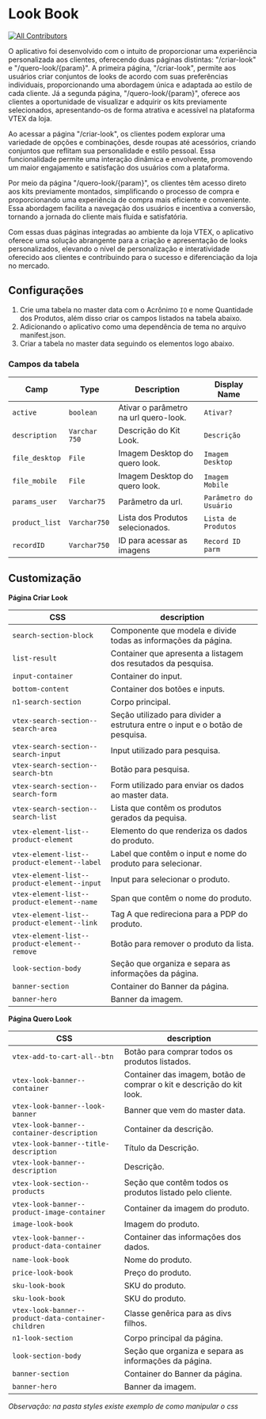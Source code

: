 # Look Book

<!-- DOCS-IGNORE:start -->
<!-- ALL-CONTRIBUTORS-BADGE:START - Do not remove or modify this section -->
[![All Contributors](https://img.shields.io/badge/all_contributors-0-orange.svg?style=flat-square)](#contributors-)
<!-- ALL-CONTRIBUTORS-BADGE:END -->
<!-- DOCS-IGNORE:end -->

O aplicativo foi desenvolvido com o intuito de proporcionar uma experiência personalizada aos clientes, oferecendo duas páginas distintas: "/criar-look" e "/quero-look/{param}". A primeira página, "/criar-look", permite aos usuários criar conjuntos de looks de acordo com suas preferências individuais, proporcionando uma abordagem única e adaptada ao estilo de cada cliente. Já a segunda página, "/quero-look/{param}", oferece aos clientes a oportunidade de visualizar e adquirir os kits previamente selecionados, apresentando-os de forma atrativa e acessível na plataforma VTEX da loja.

Ao acessar a página "/criar-look", os clientes podem explorar uma variedade de opções e combinações, desde roupas até acessórios, criando conjuntos que reflitam sua personalidade e estilo pessoal. Essa funcionalidade permite uma interação dinâmica e envolvente, promovendo um maior engajamento e satisfação dos usuários com a plataforma.

Por meio da página "/quero-look/{param}", os clientes têm acesso direto aos kits previamente montados, simplificando o processo de compra e proporcionando uma experiência de compra mais eficiente e conveniente. Essa abordagem facilita a navegação dos usuários e incentiva a conversão, tornando a jornada do cliente mais fluida e satisfatória.

Com essas duas páginas integradas ao ambiente da loja VTEX, o aplicativo oferece uma solução abrangente para a criação e apresentação de looks personalizados, elevando o nível de personalização e interatividade oferecido aos clientes e contribuindo para o sucesso e diferenciação da loja no mercado.

## Configurações 

1. Crie uma tabela no master data com o Acrônimo `IO` e nome Quantidade dos Produtos, além disso criar os campos listados na tabela abaixo.
2. Adicionando o aplicativo como uma dependência de tema no arquivo manifest.json.
3. Criar a tabela no master data seguindo os elementos logo abaixo.

### Campos da tabela

| Camp         | Type            | Description                                                                                                             | Display Name    |
| ------------ | --------------- | ----------------------------------------------------------------------------------------------------------------------- | --------------- | 
| `active`     | `boolean`       | Ativar o parâmetro na url quero-look.                                                                       | `Ativar?`     |
| `description`   | `Varchar 750`   | Descrição do Kit Look.     | `Descrição`       |
| `file_desktop`  | `File`   | Imagem Desktop do quero look.                                                                      | `Imagem Desktop`    |
| `file_mobile`  | `File`   | Imagem Desktop do quero look.                                                                      | `Imagem Mobile`    |
| `params_user`  | `Varchar75`   | Parâmetro da url.                                                                      | `Parâmetro do Usuário`    |
| `product_list`  | `Varchar750`   | Lista dos Produtos selecionados.                                                                      | `Lista de Produtos`    |
| `recordID`  | `Varchar750`   | ID para acessar as imagens                                                                      | `Record ID parm`    |


## Customização

**Página Criar Look**

| CSS  |  description |
| ----------- |  ----------- | 
| `search-section-block` | Componente que modela e divide todas as informações da página. |
| `list-result` | Container que apresenta a listagem dos resutados da pesquisa. |
| `input-container` | Container do input. |
| `bottom-content` | Container dos botões e inputs. |
| `n1-search-section` | Corpo principal. |
| `vtex-search-section--search-area` | Seção utilizado para divider a estrutura entre o input e o botão de pesquisa. |
| `vtex-search-section--search-input` | Input utilizado para pesquisa. |
| `vtex-search-section--search-btn` | Botão para pesquisa. |
| `vtex-search-section--search-form` | Form utilizado para enviar os dados ao master data. |
| `vtex-search-section--search-list` | Lista que contêm os produtos gerados da pequisa. |
| `vtex-element-list--product-element` | Elemento do que renderiza os dados do produto. |
| `vtex-element-list--product-element--label` | Label que contêm o input e nome do produto para selecionar. |
| `vtex-element-list--product-element--input` | Input para selecionar o produto. |
| `vtex-element-list--product-element--name` | Span que contêm o nome do produto. |
| `vtex-element-list--product-element--link` | Tag A que redireciona para a PDP do produto. |
| `vtex-element-list--product-element--remove` | Botão para remover o produto da lista. |
| `look-section-body` | Seção que organiza e separa as informações da página. |
| `banner-section` | Container do Banner da página. |
| `banner-hero` | Banner da imagem. |

**Página Quero Look**

| CSS  |  description |
| ----------- |  ----------- | 
| `vtex-add-to-cart-all--btn` | Botão para comprar todos os produtos listados. |
| `vtex-look-banner--container` | Container das imagem, botão de comprar o kit e descrição do kit look. |
| `vtex-look-banner--look-banner` | Banner que vem do master data. |
| `vtex-look-banner--container-description` | Container da descrição. |
| `vtex-look-banner--title-description` | Título da Descrição. |
| `vtex-look-banner--description` | Descrição. |
| `vtex-look-section--products` | Seção que contêm todos os produtos listado pelo cliente. |
| `vtex-look-banner--product-image-container` | Container da imagem do produto. |
| `image-look-book` | Imagem do produto. |
| `vtex-look-banner--product-data-container` | Container das informações dos dados. |
| `name-look-book` | Nome do produto. |
| `price-look-book` | Preço do produto. |
| `sku-look-book` | SKU do produto. |
| `sku-look-book` | SKU do produto. |
| `vtex-look-banner--product-data-container-children` | Classe genêrica para as divs filhos. |
| `n1-look-section` | Corpo principal da página. |
| `look-section-body` | Seção que organiza e separa as informações da página. |
| `banner-section` | Container do Banner da página. |
| `banner-hero` | Banner da imagem. |

*Observação: na pasta styles existe exemplo de como manipular o css*